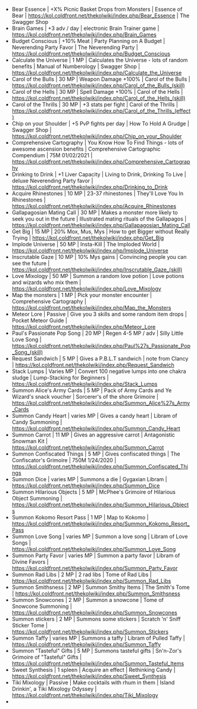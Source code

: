 * Bear Essence | +X% Picnic Basket Drops from Monsters | Essence of Bear | https://kol.coldfront.net/thekolwiki/index.php/Bear_Essence | The Swagger Shop 
* Brain Games | +3 adv / day | electronic Brain Trainer game | https://kol.coldfront.net/thekolwiki/index.php/Brain_Games
* Budget Conscious | +10% Meat | Party Planning on A Budget | Neverending Party Favor | The Neverending Party | https://kol.coldfront.net/thekolwiki/index.php/Budget_Conscious
* Calculate the Universe | 1 MP | Calculates the Universe - lots of random benefits | Manual of Numberology | Swagger Shop | https://kol.coldfront.net/thekolwiki/index.php/Calculate_the_Universe
* Carol of the Bulls | 30 MP | Weapon Damage +100% | Carol of the Bulls | https://kol.coldfront.net/thekolwiki/index.php/Carol_of_the_Bulls_(skill)
* Carol of the Hells | 30 MP | Spell Damage +100% | Carol of the Hells | https://kol.coldfront.net/thekolwiki/index.php/Carol_of_the_Hells_(skill)
* Carol of the Thrills | 30 MP | +3 stats per fight | Carol of the Thrills | https://kol.coldfront.net/thekolwiki/index.php/Carol_of_the_Thrills_(effect)
* Chip on your Shoulder | +5 PvP fights per day | How To Hold A Grudge | Swagger Shop | https://kol.coldfront.net/thekolwiki/index.php/Chip_on_your_Shoulder
* Comprehensive Cartography | You Know How To Find Things - lots of awesome ascension benefits | Comprehensive Cartographic Compendium | 75M 01/02/2021 | https://kol.coldfront.net/thekolwiki/index.php/Comprehensive_Cartography
* Drinking to Drink | +1 Liver Capacity | Living to Drink, Drinking To Live | deluxe Neverending Party favor | https://kol.coldfront.net/thekolwiki/index.php/Drinking_to_Drink
* Acquire Rhinestones | 10 MP | 23-37 rhinestones | They'll Love You In Rhinestones | https://kol.coldfront.net/thekolwiki/index.php/Acquire_Rhinestones
* Gallapagosian Mating Call | 30 MP | Makes a monster more likely to seek you out in the future | Illustrated mating rituals of the Gallapagos | https://kol.coldfront.net/thekolwiki/index.php/Gallapagosian_Mating_Call
* Get Big | 15 MP | 20% Mox, Mus, Mys | How to get Bigger without Really Trying | https://kol.coldfront.net/thekolwiki/index.php/Get_Big
* Implode Universe | 50 MP | Insta-Kill | The Imploded World | https://kol.coldfront.net/thekolwiki/index.php/Implode_Universe
* Inscrutable Gaze | 10 MP | 10% Mys gains | Convincing people you can see the future | https://kol.coldfront.net/thekolwiki/index.php/Inscrutable_Gaze_(skill)
* Love Mixology | 50 MP | Summon a random love potion | Love potions and wizards who mix them | https://kol.coldfront.net/thekolwiki/index.php/Love_Mixology
* Map the monsters | 1 MP | Pick your monster encounter | Comprehensive Cartography | https://kol.coldfront.net/thekolwiki/index.php/Map_the_Monsters
* Meteor Lore | Passive | Give you 3 skills and some random item drops | Pocket Meteor Guide | https://kol.coldfront.net/thekolwiki/index.php/Meteor_Lore
* Paul's Passionate Pop Song | 20 MP | Regen 4-5 MP / adv | Silly Little Love Song | https://kol.coldfront.net/thekolwiki/index.php/Paul%27s_Passionate_Pop_Song_(skill)
* Request Sandwich | 5 MP | Gives a P.B.L.T sandwich | note from Clancy | https://kol.coldfront.net/thekolwiki/index.php/Request_Sandwich
* Stack Lumps | Varies MP | Convert 100 negative lumps into one chakra sludge | Lump-Stacking for Beginners | https://kol.coldfront.net/thekolwiki/index.php/Stack_Lumps
* Summon Alice's Army Cards | 5 MP | Pack of Army Cards and Ye Wizard's snack voucher | Sorcerer's of the shore Grimoire | https://kol.coldfront.net/thekolwiki/index.php/Summon_Alice%27s_Army_Cards
* Summon Candy Heart | varies MP | Gives a candy heart | Libram of Candy Summoning | https://kol.coldfront.net/thekolwiki/index.php/Summon_Candy_Heart
* Summon Carrot | 11 MP | Gives an aggressive carrot | Antagonistic Snowman Kit | https://kol.coldfront.net/thekolwiki/index.php/Summon_Carrot
* Summon Confiscated Things | 5 MP | Gives confiscated things | The Confiscator's Grimoire | 750M 1/24/2020 | https://kol.coldfront.net/thekolwiki/index.php/Summon_Confiscated_Things
* Summon Dice | varies MP | Summons a die | Gygaxian Libram | https://kol.coldfront.net/thekolwiki/index.php/Summon_Dice
* Summon Hilarious Objects | 5 MP | McPhee's Grimoire of Hilarious Object Summoning | https://kol.coldfront.net/thekolwiki/index.php/Summon_Hilarious_Objects
* Summon Kokomo Resort Pass | 1 MP | Map to Kokomo | https://kol.coldfront.net/thekolwiki/index.php/Summon_Kokomo_Resort_Pass
* Summon Love Song | varies MP | Summon a love song | Libram of Love Songs | https://kol.coldfront.net/thekolwiki/index.php/Summon_Love_Song
* Summon Party Favor | varies MP | Summon a party favor | Libram of Divine Favors | https://kol.coldfront.net/thekolwiki/index.php/Summon_Party_Favor
* Summon Rad Libs | 2 MP | 2 rad libs | Tome of Rad Libs | https://kol.coldfront.net/thekolwiki/index.php/Summon_Rad_Libs
* Summon Smithsness | 2 MP | Summon Smithy Items | The Smith's Tome | https://kol.coldfront.net/thekolwiki/index.php/Summon_Smithsness
* Summon Snowcones | 2 MP | Summon a snowcone | Tome of Snowcone Summoning | https://kol.coldfront.net/thekolwiki/index.php/Summon_Snowcones
* Summon stickers | 2 MP | Summons some stickers | Scratch 'n' Sniff Sticker Tome | https://kol.coldfront.net/thekolwiki/index.php/Summon_Stickers
* Summon Taffy | varies MP | Summons a taffy | Libram of Pulled Taffy | https://kol.coldfront.net/thekolwiki/index.php/Summon_Taffy
* Summon "Tasteful" Gifts | 5 MP | Summons tasteful gifts | Sn'n-Zor's Grimoire of "Tasteful" Gifts | https://kol.coldfront.net/thekolwiki/index.php/Summon_Tasteful_Items
* Sweet Synthesis | 1 spleen | Acquire an effect | Rethinking Candy | https://kol.coldfront.net/thekolwiki/index.php/Sweet_Synthesis
* Tiki Mixology | Passive | Make cocktails with rhum in them | Island Drinkin', a Tiki Mixology Odyssey | https://kol.coldfront.net/thekolwiki/index.php/Tiki_Mixology
* 